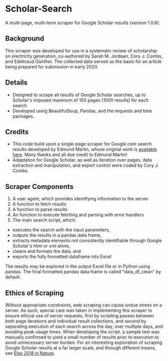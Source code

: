# Scholar-Search
A multi-page, multi-term scraper for Google Scholar results (version 1.0.6).

## Background
This scraper was developed for use in a systematic review of scholarship on electricity generation, co-authored by Sarah M. Jordaan, Cory J. Combs, and Edeltraud Günther. The collected data served as the basis for an article being prepared for submission in early 2020.

## Details
* Designed to scrape all results of Google Scholar searches, up to Scholar's imposed maximum of 100 pages (1000 results) for each search.
* Developed using BeautifulSoup, Pandas, and the requests and time packages.

## Credits
* This code build upon a single-page scraper for Google.com search results developed by Edmund Martin, whose original work is [available here](https://edmundmartin.com/scraping-google-with-python/). Many thanks and all due credit to Edmund Martin!
* Adaptation for Google Scholar, as well as iteration over pages, data extraction and manipulation, and export control were coded by Cory J. Combs.

## Scraper Components
1. A user agent, which provides identifying information to the server
2. A function to fetch results
3. A function to parse results
4. An function to execute fetching and parsing with error handlers
5. The main search script, which:
  * executes the search with the input parameters,
  * outputs the results in a pandas data frame,
  * extracts metadata elements not consistently identifiable through Google Scholar's html or xml alone,
  * cleans and formats the data, and
  * exports the fully formatted dataframe into Excel

The results may be explored in the output Excel file or in Python using pandas. The final formatted pandas data frame is called "data_df_clean" by default.

## Ethics of Scraping
Without appropriate constraints, web scraping can cause undue stress on a server. As such, special care was taken in implementing this scraper to ensure ethical use of server requests, first by scripting pauses between both page iterations and individual result collections, and second by separating execution of each search across the day, over multiple days, and avoiding peak usage times. When developing the script, a sample test was manually confirmed to yield a small number of results prior to execution to avoid unnecessary server burden.
For an interesting exploration of scraping Google Scholar results at a far larger scale, and through different means, see [Else 2018 in Nature](https://www.nature.com/articles/d41586-018-04190-5).

